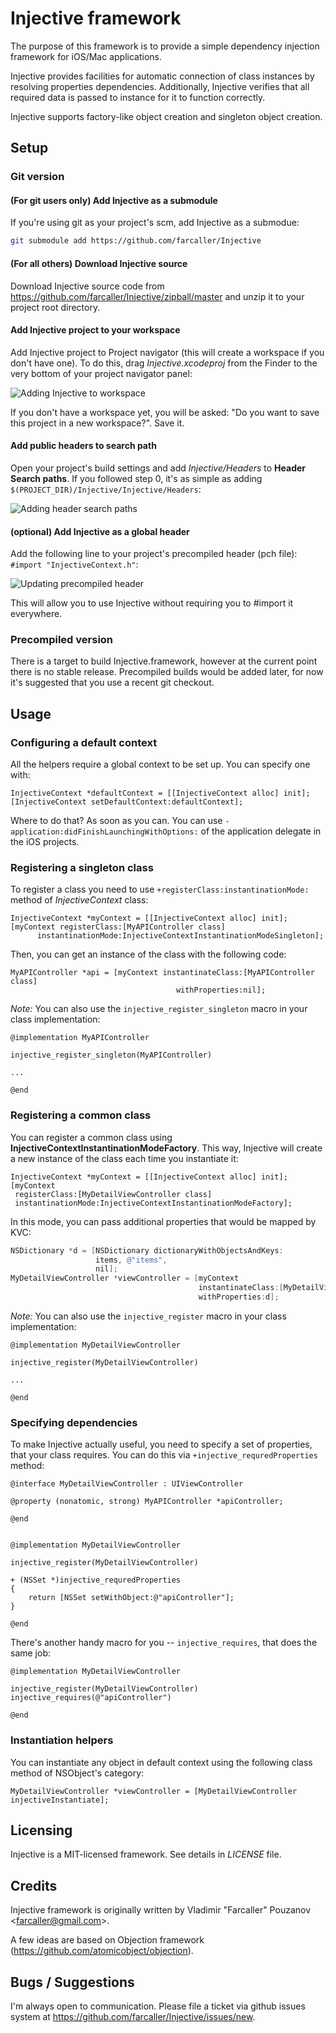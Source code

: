 # Injective framework

The purpose of this framework is to provide a simple dependency injection framework for iOS/Mac applications.

Injective provides facilities for automatic connection of class instances by resolving properties dependencies. Additionally, Injective verifies that all required data is passed to instance for it to function correctly.

Injective supports factory-like object creation and singleton object creation.

## Setup

### Git version

#### (For git users only) Add Injective as a submodule

If you're using git as your project's scm, add Injective as a submodue:

```bash
git submodule add https://github.com/farcaller/Injective
```

#### (For all others) Download Injective source

Download Injective source code from https://github.com/farcaller/Injective/zipball/master and unzip it to your project root directory.

#### Add Injective project to your workspace

Add Injective project to Project navigator (this will create a workspace if you don't have one). To do this, drag *Injective.xcodeproj* from the Finder to the very bottom of your project navigator panel:

![Adding Injective to workspace](http://github.com/farcaller/Injective/raw/master/Docs/add-to-workspace.png)

If you don't have a workspace yet, you will be asked: "Do you want to save this project in a new workspace?". Save it.

#### Add public headers to search path

Open your project's build settings and add *Injective/Headers* to **Header Search paths**. If you followed step 0, it's as simple as adding `$(PROJECT_DIR)/Injective/Injective/Headers`:

![Adding header search paths](http://github.com/farcaller/Injective/raw/master/Docs/add-header-search-path.png)

#### (optional) Add Injective as a global header

Add the following line to your project's precompiled header (pch file): `#import "InjectiveContext.h"`:

![Updating precompiled header](http://github.com/farcaller/Injective/raw/master/Docs/add-to-pch.png)

This will allow you to use Injective without requiring you to #import it everywhere.

### Precompiled version

There is a target to build Injective.framework, however at the current point there is no stable release. Precompiled builds would be added later, for now it's suggested that you use a recent git checkout.

## Usage

### Configuring a default context

All the helpers require a global context to be set up. You can specify one with:

```objc
InjectiveContext *defaultContext = [[InjectiveContext alloc] init];
[InjectiveContext setDefaultContext:defaultContext];
```

Where to do that? As soon as you can. You can use `-application:didFinishLaunchingWithOptions:` of the application delegate in the iOS projects.

### Registering a singleton class

To register a class you need to use `+registerClass:instantinationMode:` method of *InjectiveContext* class:

```objc
InjectiveContext *myContext = [[InjectiveContext alloc] init];
[myContext registerClass:[MyAPIController class]
      instantinationMode:InjectiveContextInstantinationModeSingleton];
```

Then, you can get an instance of the class with the following code:

```objc
MyAPIController *api = [myContext instantinateClass:[MyAPIController class]
                                     withProperties:nil];
```

*Note:* You can also use the `injective_register_singleton` macro in your class implementation:

```objc
@implementation MyAPIController

injective_register_singleton(MyAPIController)

...

@end
```

### Registering a common class

You can register a common class using **InjectiveContextInstantinationModeFactory**. This way, Injective will create a new instance of the class each time you instantiate it:

```objc
InjectiveContext *myContext = [[InjectiveContext alloc] init];
[myContext
 registerClass:[MyDetailViewController class]
 instantinationMode:InjectiveContextInstantinationModeFactory];
```

In this mode, you can pass additional properties that would be mapped by KVC:

```objectivec
NSDictionary *d = [NSDictionary dictionaryWithObjectsAndKeys:
                   items, @"items",
                   nil];
MyDetailViewController *viewController = [myContext
                                          instantinateClass:[MyDetailViewController class] 
                                          withProperties:d];
```

*Note:* You can also use the `injective_register` macro in your class implementation:

```objc
@implementation MyDetailViewController

injective_register(MyDetailViewController)

...

@end
```

### Specifying dependencies

To make Injective actually useful, you need to specify a set of properties, that your class requires. You can do this via `+injective_requredProperties` method:

```objc
@interface MyDetailViewController : UIViewController

@property (nonatomic, strong) MyAPIController *apiController;

@end


@implementation MyDetailViewController

injective_register(MyDetailViewController)

+ (NSSet *)injective_requredProperties
{
    return [NSSet setWithObject:@"apiController"];
}

@end
```

There's another handy macro for you -- `injective_requires`, that does the same job:

```objc
@implementation MyDetailViewController

injective_register(MyDetailViewController)
injective_requires(@"apiController")

@end
```

### Instantiation helpers

You can instantiate any object in default context using the following class method of NSObject's category:

```objc
MyDetailViewController *viewController = [MyDetailViewController injectiveInstantiate];
```

## Licensing

Injective is a MIT-licensed framework. See details in *LICENSE* file.

## Credits

Injective framework is originally written by Vladimir "Farcaller" Pouzanov <<farcaller@gmail.com>>.

A few ideas are based on Objection framework (https://github.com/atomicobject/objection).

## Bugs / Suggestions

I'm always open to communication. Please file a ticket via github issues system at https://github.com/farcaller/Injective/issues/new.
